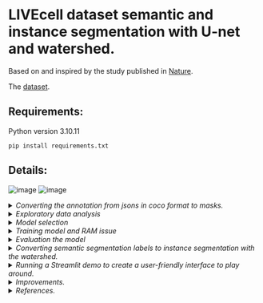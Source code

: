 # LIVEcell dataset semantic and instance segmentation with U-net and watershed.

Based on and inspired by the study published in <a href="https://www.nature.com/articles/s41592-021-01249-6" target="_blank">Nature</a>.

The <a href="https://sartorius-research.github.io/LIVECell/">dataset</a>.
<br>
## Requirements:
Python version 3.10.11

```pip install requirements.txt```
<br>
## Details:
![image](https://github.com/user-attachments/assets/3bfaada9-9b88-4187-a600-a9376987d38b)
![image](https://github.com/user-attachments/assets/26d91195-ad5e-4590-86ec-8945537f0363)

<details>

  <summary><em>Converting the annotation from jsons in coco format to masks.</em></summary>
  As a selected model for a baseline experiment is U-net the input required to be an image and corresponding mask images. To convert .json file with annotations to mask images run:
  
  ```python convert_json_to_masks.py --json_file path/to/annotations.json --mask_output_folder path/to/mask/output --image_output_folder path/to/image/output --original_image_dir path/to/original/image```
</details>
<details>
  <summary><em>Exploratory data analysis</em></summary>
  
  Discusses the rationale behind specific train-validation-test splits for different cell types, focusing on SKOV3.
Mentions standard split ratios and includes reasoning about model performance with varying data splits. Discovering and fixing validation leakage problem.
  
You can find it in <a href="notebooks/EDA.ipynb">EDA.ipynb</a>
</details>
<details>
  <summary><em>Model selection</em></summary>
  
  U-Net was trained to perform semantic segmentation on the LIVECell dataset, generating binary masks that differentiate cell regions from the background. The loss function combined Binary Cross-Entropy with Dice loss, optimizing for both boundary accuracy and class balance.

  Following semantic segmentation, a watershed-based postprocessing pipeline was applied to achieve instance separation. 
  </details>
<details>
  <summary><em>Training model and RAM issue</em></summary>
  The training was done in Google Colab with <a href="notebooks\training_unet_watershed_keras.ipynb">training_unet_watershed_keras.ipynb</a> on T4 GPU.

  The LIVECell dataset, including its masks, totals approximately 7GB in size. During dataset preparation, a significant challenge was encountered due to the high memory usage: the dataset caused RAM to run out quickly, interrupting the data loading process. To address this issue, a data generator was implemented.

  The data generator reads and processes images in batches rather than loading the entire dataset into memory at once. This approach minimizes memory usage by only keeping a subset of data in RAM, allowing for efficient handling of large datasets. The generator iteratively loads and augments images and masks on-the-fly during model training, which ensures that the system’s memory capacity is not exceeded, even when working with the full dataset.

  This solution enabled smooth and efficient data handling, allowing the model training to proceed without memory interruptions while preserving the integrity of the entire dataset.
  During training, various configurations were tested to optimize the model's performance on the LIVECell dataset. This included experimenting with the number of epochs to find the ideal training duration that balances learning and overfitting.
  
  Weights can be found here: <a href="https://drive.google.com/drive/folders/1o1wLv-IYSjfC9_u4cjiuZnZo2VC-7BKV?usp=sharing">here</a>.
  
  As a platform for monitoring - the <a href="https://wandb.ai/site">weights and biases</a>. 
  
  The results which you can see in the preview photo can be found here: <a href="https://api.wandb.ai/links/aleksiutenko-evelina-odessa-i-i-mechnikov-national-unive/hzt1fjas">here</a>.
  ![image](https://github.com/user-attachments/assets/66e8fec9-4cd4-4b40-aa6f-1c3ace1b3824)

  </details>

<details>
  <summary><em>Evaluation the model</em></summary>
  Model evaluation details can be found in the notebook <a href="notebooks\training_unet_watershed_keras.ipynb">training_unet_watershed_keras.ipynb</a>.
  
  The Average Precision (AP) metrics for the U-Net semantic segmentation model are as follows:
  
  For the model trained for 9 epochs, the AP metric was 0.8886.
  For the model trained for 29 epochs, the AP metric improved to 0.9025.
</details>
<details>
  <summary><em>Converting semantic segmentation labels to instance segmentation with the watershed.</em></summary>
  As a postprocessing technique was used in a watershed, this includes:
  
  Thresholding: The semantic segmentation output was binarized to clearly distinguish cell regions.
  
  Distance Transform: Distance transform was calculated on the binary mask, enhancing cell interiors and creating regions well-suited for watershed segmentation.
  Watershed Algorithm: Watershed segmentation was performed on the distance-transformed mask, effectively separating touching cells based on intensity valleys.
  
  Connected Component Analysis: Each segmented cell region was uniquely labelled for instance differentiation.
  
  Small-Object Removal: Small regions, likely noise, were removed to reduce false positives.
  
  Gaussian Blurring: Boundaries were smoothed with Gaussian blurring to produce cleaner final instance masks.
</details>
<details>

  <summary><em>Running a Streamlit demo to create a user-friendly interface to play around.</em></summary>
    To serve a streamlit app run:

  ```python serve_app_ngrok.py```
</details>
<details>
    <summary><em>Improvements.</em></summary>
    <ol>
        <li>Experiment with different split percentages.</li>
        <li>Evaluate the model performance after postprocessing with watershed. Compare to the benchmark.</li>
        <li>Fix AFNR metric function.</li>
        <li>Try to experiment with StratifiedShuffleSplit to balance classes in splits and change overall split percentage.</li>
        <li>Experiment with loss function.</li>
    </ol>
</details>
<details>
  <summary><em>References.</em></summary>
<ul>
    <li><a href="https://arxiv.org/abs/1505.04597">U-net</a></li>
    <li><a href="https://arxiv.org/abs/1611.08303">Watershed</a></li>
    <li><a href="https://cs230.stanford.edu/projects_fall_2018/reports/12353505.pdf">More info about selected architecture (U-net and Watershed)</a></li>
    <li><a href="https://www.linkedin.com/pulse/in-depth-exploration-loss-functions-deep-learning-kiran-dev-yadav/">More info about combined loss function</a></li>
    <li><a href="https://arxiv.org/pdf/2110.08322">More info about combined loss function (PDF)</a></li>
    <li><a href="https://youtu.be/csFGTLT6_WQ?si=tAKU7mWl1aVS2zDs">Recommended video 1</a></li>
    <li><a href="https://youtu.be/lOZDTDOlqfk?si=-xD7d-Lro0EuVFMk">Recommended video 2</a></li>
</ul>


</details>
